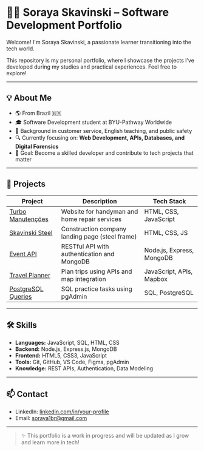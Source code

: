 # 👩‍💻 Soraya Skavinski – Software Development Portfolio

Welcome! I'm Soraya Skavinski, a passionate learner transitioning into the tech world.

This repository is my personal portfolio, where I showcase the projects I’ve developed during my studies and practical experiences. Feel free to explore!

---

## 💡 About Me

- 🌎 From Brazil 🇧🇷
- 🎓 Software Development student at BYU-Pathway Worldwide
- 💼 Background in customer service, English teaching, and public safety
- 🔍 Currently focusing on: **Web Development, APIs, Databases, and Digital Forensics**
- 🎯 Goal: Become a skilled developer and contribute to tech projects that matter

---

## 🚀 Projects

| Project | Description | Tech Stack |
|--------|-------------|------------|
| [Turbo Manutenções](https://github.com/your-username/turbo-manutencao) | Website for handyman and home repair services | HTML, CSS, JavaScript |
| [Skavinski Steel](https://github.com/your-username/skavinski-steel) | Construction company landing page (steel frame) | HTML, CSS, JS |
| [Event API](https://github.com/your-username/event-manager-api) | RESTful API with authentication and MongoDB | Node.js, Express, MongoDB |
| [Travel Planner](https://github.com/your-username/travel-planner) | Plan trips using APIs and map integration | JavaScript, APIs, Mapbox |
| [PostgreSQL Queries](https://github.com/your-username/sql-tasks) | SQL practice tasks using pgAdmin | SQL, PostgreSQL |

---

## 🛠️ Skills

- **Languages:** JavaScript, SQL, HTML, CSS
- **Backend:** Node.js, Express.js, MongoDB
- **Frontend:** HTML5, CSS3, JavaScript
- **Tools:** Git, GitHub, VS Code, Figma, pgAdmin
- **Knowledge:** REST APIs, Authentication, Data Modeling

---

## 📫 Contact

- LinkedIn: [linkedin.com/in/your-profile]([https://www.linkedin.com/in/soraya-skavinski/])
- Email: soraya1br@gmail.com

---

> ✨ This portfolio is a work in progress and will be updated as I grow and learn more in tech!
